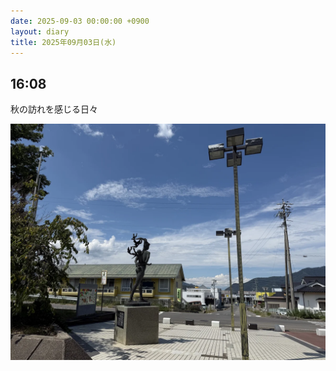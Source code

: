 ```yaml
---
date: 2025-09-03 00:00:00 +0900
layout: diary
title: 2025年09月03日(水)
---
```


## 16:08
秋の訪れを感じる日々

![画像 1](/images/2025-09-03/1608-01.webp)
